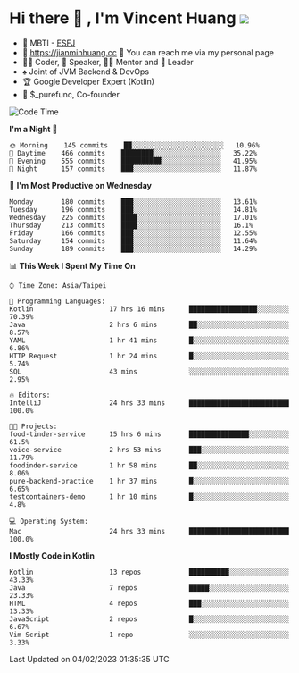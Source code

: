 # Hi there 👋 , I'm Vincent Huang ![](https://komarev.com/ghpvc/?username=Jian-Min-Huang)
- 👀 MBTI - [ESFJ](https://www.16personalities.com/esfj-personality)
- 💎 https://jianminhuang.cc 🙋 You can reach me via my personal page
- 👨‍💻 Coder, 🎤 Speaker, 👨‍🏫 Mentor and 🚀 Leader
- ♠️ Joint of JVM Backend & DevOps
- 🏆 Google Developer Expert (Kotlin)
- 💼 $_purefunc, Co-founder

<!--START_SECTION:waka-->
![Code Time](http://img.shields.io/badge/Code%20Time-1%2C525%20hrs%208%20mins-blue)

**I'm a Night 🦉** 

```text
🌞 Morning    145 commits    ██░░░░░░░░░░░░░░░░░░░░░░░   10.96% 
🌆 Daytime    466 commits    ████████░░░░░░░░░░░░░░░░░   35.22% 
🌃 Evening    555 commits    ██████████░░░░░░░░░░░░░░░   41.95% 
🌙 Night      157 commits    ███░░░░░░░░░░░░░░░░░░░░░░   11.87%

```
📅 **I'm Most Productive on Wednesday** 

```text
Monday       180 commits    ███░░░░░░░░░░░░░░░░░░░░░░   13.61% 
Tuesday      196 commits    ███░░░░░░░░░░░░░░░░░░░░░░   14.81% 
Wednesday    225 commits    ████░░░░░░░░░░░░░░░░░░░░░   17.01% 
Thursday     213 commits    ████░░░░░░░░░░░░░░░░░░░░░   16.1% 
Friday       166 commits    ███░░░░░░░░░░░░░░░░░░░░░░   12.55% 
Saturday     154 commits    ███░░░░░░░░░░░░░░░░░░░░░░   11.64% 
Sunday       189 commits    ███░░░░░░░░░░░░░░░░░░░░░░   14.29%

```


📊 **This Week I Spent My Time On** 

```text
⌚︎ Time Zone: Asia/Taipei

💬 Programming Languages: 
Kotlin                   17 hrs 16 mins      █████████████████░░░░░░░░   70.39% 
Java                     2 hrs 6 mins        ██░░░░░░░░░░░░░░░░░░░░░░░   8.57% 
YAML                     1 hr 41 mins        █░░░░░░░░░░░░░░░░░░░░░░░░   6.86% 
HTTP Request             1 hr 24 mins        █░░░░░░░░░░░░░░░░░░░░░░░░   5.74% 
SQL                      43 mins             ░░░░░░░░░░░░░░░░░░░░░░░░░   2.95%

🔥 Editors: 
IntelliJ                 24 hrs 33 mins      █████████████████████████   100.0%

🐱‍💻 Projects: 
food-tinder-service      15 hrs 6 mins       ███████████████░░░░░░░░░░   61.5% 
voice-service            2 hrs 53 mins       ███░░░░░░░░░░░░░░░░░░░░░░   11.79% 
foodinder-service        1 hr 58 mins        ██░░░░░░░░░░░░░░░░░░░░░░░   8.06% 
pure-backend-practice    1 hr 37 mins        █░░░░░░░░░░░░░░░░░░░░░░░░   6.65% 
testcontainers-demo      1 hr 10 mins        █░░░░░░░░░░░░░░░░░░░░░░░░   4.8%

💻 Operating System: 
Mac                      24 hrs 33 mins      █████████████████████████   100.0%

```

**I Mostly Code in Kotlin** 

```text
Kotlin                   13 repos            ██████████░░░░░░░░░░░░░░░   43.33% 
Java                     7 repos             █████░░░░░░░░░░░░░░░░░░░░   23.33% 
HTML                     4 repos             ███░░░░░░░░░░░░░░░░░░░░░░   13.33% 
JavaScript               2 repos             █░░░░░░░░░░░░░░░░░░░░░░░░   6.67% 
Vim Script               1 repo              ░░░░░░░░░░░░░░░░░░░░░░░░░   3.33%

```



 Last Updated on 04/02/2023 01:35:35 UTC
<!--END_SECTION:waka-->
